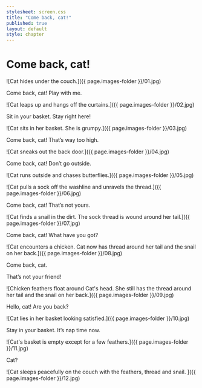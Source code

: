 ```yaml
---
stylesheet: screen.css
title: "Come back, cat!"
published: true
layout: default
style: chapter
---
```


# Come back, cat!

![Cat hides under the couch.]({{ page.images-folder }}/01.jpg)

Come back, cat! Play with me.

![Cat leaps up and hangs off the curtains.]({{ page.images-folder }}/02.jpg)

Sit in your basket. Stay right here!

![Cat sits in her basket. She is grumpy.]({{ page.images-folder }}/03.jpg)

Come back, cat! That’s way too high.

![Cat sneaks out the back door.]({{ page.images-folder }}/04.jpg)

Come back, cat! Don’t go outside.

![Cat runs outside and chases butterflies.]({{ page.images-folder }}/05.jpg)


![Cat pulls a sock off the washline and unravels the thread.]({{ page.images-folder }}/06.jpg)

Come back, cat! That’s not yours.

![Cat finds a snail in the dirt. The sock thread is wound around her tail.]({{ page.images-folder }}/07.jpg)

Come back, cat! What have you got?

![Cat encounters a chicken. Cat now has thread around her tail and the snail on her back.]({{ page.images-folder }}/08.jpg)

Come back, cat. 

That’s not your friend!

![Chicken feathers float around Cat's head. She still has the thread around her tail and the snail on her back.]({{ page.images-folder }}/09.jpg)

Hello, cat! Are you back?

![Cat lies in her basket looking satisfied.]({{ page.images-folder }}/10.jpg)

Stay in your basket. It’s nap time now.

![Cat's basket is empty except for a few feathers.]({{ page.images-folder }}/11.jpg)

Cat?

![Cat sleeps peacefully on the couch with the feathers, thread and snail. ]({{ page.images-folder }}/12.jpg)
